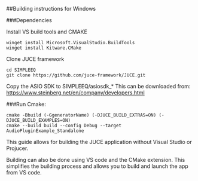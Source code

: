 ##Building instructions for Windows

###Dependencies

Install VS build tools and CMAKE
```
winget install Microsoft.VisualStudio.BuildTools
winget install Kitware.CMake
```
Clone JUCE framework
```
cd SIMPLEEQ
git clone https://github.com/juce-framework/JUCE.git
```
Copy the ASIO SDK to SIMPLEEQ/asiosdk_*
This can be downloaded from: https://www.steinberg.net/en/company/developers.html

###Run Cmake:
```
cmake -Bbuild (-GgeneratorName) (-DJUCE_BUILD_EXTRAS=ON) (-DJUCE_BUILD_EXAMPLES=ON)
cmake --build build --config Debug --target AudioPluginExample_Standalone
```

This guide allows for building the JUCE application without Visual Studio or Projucer.

Building can also be done using VS code and the CMake extension.
This simplifies the building process and allows you to build and launch
the app from VS code.